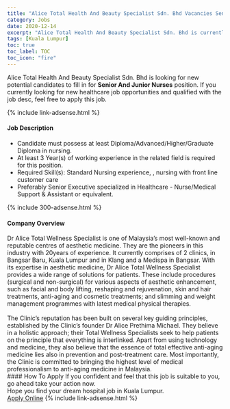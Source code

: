 ```yaml
---
title: "Alice Total Health And Beauty Specialist Sdn. Bhd Vacancies Senior  And Junior Nurses" 
category: Jobs 
date: 2020-12-14 
excerpt: "Alice Total Health And Beauty Specialist Sdn. Bhd is currently looking for suitable person to fill in the Senior  And Junior Nurses which positioned at Kuala Lumpur" 
tags: [Kuala Lumpur] 
toc: true 
toc_label: TOC 
toc_icon: "fire" 
--- 
```


<p>Alice Total Health And Beauty Specialist Sdn. Bhd is looking for new potential candidates to fill in for <b>Senior  And Junior Nurses</b> position. If you currently looking for new healthcare job opportunities and qualified with the job desc, feel free to apply this job.
</p>{% include link-adsense.html %} 
<div><div><div><h4>Job Description</h4></div></div><div><div><span><div><ul><li>Candidate must possess at least Diploma/Advanced/Higher/Graduate Diploma&#160;in nursing.</li><li>At least 3 Year(s) of working experience in the related field is required for this position.</li><li>Required Skill(s): Standard Nursing experience, , nursing with front line customer care</li><li>Preferably Senior Executive specialized in Healthcare - Nurse/Medical Support &amp; Assistant or equivalent.</li></ul></div></span></div></div></div> 
{% include 300-adsense.html %} 
<div><div><div><h4>Company Overview</h4></div></div><div><div><span><div><div>
<div>Dr Alice Total Wellness Specialist is one of Malaysia&#8217;s most well-known and reputable centres of aesthetic medicine. They are the pioneers in this industry with 20years of experience. It currently comprises of 2 clinics, in Bangsar Baru, Kuala Lumpur and in Klang and a Medispa in Bangsar. With&#160; its expertise in aesthetic medicine, Dr Alice Total Wellness Specialist provides a wide range of solutions for patients. These include procedures (surgical and non-surgical) for various aspects of aesthetic enhancement, such as facial and body lifting, reshaping and rejuvenation, skin and hair treatments, anti-aging and cosmetic treatments; and slimming and weight management programmes with latest medical physical therapies.</div>
<div><br>
The Clinic&#8217;s reputation has been built on several key guiding principles, established by the Clinic&#8217;s founder Dr Alice Prethima Michael. They believe in a holistic approach; their Total Wellness Specialists seek to help patients on the principle that everything is interlinked. Apart from using technology and medicine, they also believe that the essence of total effective anti-aging medicine lies also in prevention and post-treatment care. Most importantly, the Clinic is committed to bringing the highest level of medical professionalism to anti-aging medicine in Malaysia.</div>
</div></div></span></div></div></div> 
#### How To Apply 
If you confident and feel that this job is suitable to you, go ahead take your action now. <br/> 
Hope you find your dream hospital job in Kuala Lumpur. <br/> 
<a href="https://www.jobstreet.com.my/en/job/senior-and-junior-nurses-4440883?jobId=jobstreet-my-job-4440883&sectionRank=30&token=0~3c823f7f-9511-4aac-a670-438e490fece2&fr=SRP%20View%20In%20New%20Ta" class="btn btn--warning" target="_blank" rel="nofollow noopenner">Apply Online</a> 
{% include link-adsense.html %} 